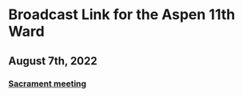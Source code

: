 # Broadcast Link for the Aspen 11th Ward

## August 7th, 2022
### [Sacrament meeting](https://www.youtube.com/watch?v=KD6tOM7sfF8)
